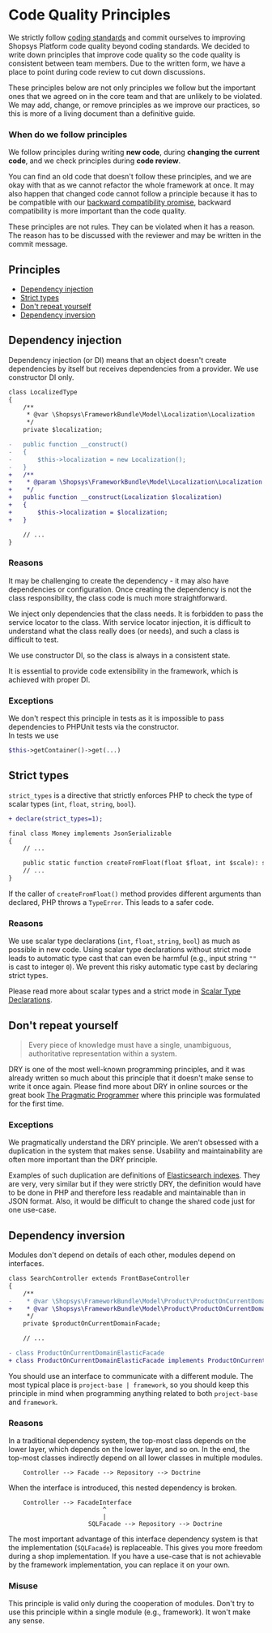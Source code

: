 # Code Quality Principles

We strictly follow [coding standards](coding-standards.md) and commit ourselves to improving Shopsys Platform code quality beyond coding standards.
We decided to write down principles that improve code quality so the code quality is consistent between team members.
Due to the written form, we have a place to point during code review to cut down discussions.

These principles below are not only principles we follow but the important ones that we agreed on in the core team and that are unlikely to be violated.
We may add, change, or remove principles as we improve our practices, so this is more of a living document than a definitive guide.

### When do we follow principles

We follow principles during writing **new code**, during **changing the current code**, and we check principles during **code review**.

You can find an old code that doesn't follow these principles, and we are okay with that as we cannot refactor the whole framework at once.
It may also happen that changed code cannot follow a principle because it has to be compatible with our [backward compatibility promise](backward-compatibility-promise.md), backward compatibility is more important than the code quality.

These principles are not rules. They can be violated when it has a reason.
The reason has to be discussed with the reviewer and may be written in the commit message.

## Principles

- [Dependency injection](#dependency-injection)
- [Strict types](#strict-types)
- [Don't repeat yourself](#dont-repeat-yourself)
- [Dependency inversion](#dependency-inversion)

## Dependency injection

Dependency injection (or DI) means that an object doesn't create dependencies by itself but receives dependencies from a provider.
We use constructor DI only.

```diff
class LocalizedType
{
    /**
     * @var \Shopsys\FrameworkBundle\Model\Localization\Localization
     */
    private $localization;

-   public function __construct()
-   {
-       $this->localization = new Localization();
-   }
+   /**
+    * @param \Shopsys\FrameworkBundle\Model\Localization\Localization $localization
+    */
+   public function __construct(Localization $localization)
+   {
+       $this->localization = $localization;
+   }

    // ...
}
```

### Reasons

It may be challenging to create the dependency - it may also have dependencies or configuration.
Once creating the dependency is not the class responsibility, the class code is much more straightforward.

We inject only dependencies that the class needs. It is forbidden to pass the service locator to the class.
With service locator injection, it is difficult to understand what the class really does (or needs), and such a class is difficult to test.

We use constructor DI, so the class is always in a consistent state.

It is essential to provide code extensibility in the framework, which is achieved with proper DI.

### Exceptions

We don't respect this principle in tests as it is impossible to pass dependencies to PHPUnit tests via the constructor.  
In tests we use

```php
$this->getContainer()->get(...)
```

## Strict types

`strict_types` is a directive that strictly enforces PHP to check the type of scalar types (`int`, `float`, `string`, `bool`).

```diff
+ declare(strict_types=1);

final class Money implements JsonSerializable
{
    // ...

    public static function createFromFloat(float $float, int $scale): self
    // ...
}
```

If the caller of `createFromFloat()` method provides different arguments than declared, PHP throws a `TypeError`.
This leads to a safer code.

### Reasons

We use scalar type declarations (`int`, `float`, `string`, `bool`) as much as possible in new code.
Using scalar type declarations without strict mode leads to automatic type cast that can even be harmful (e.g., input string `""` is cast to integer `0`).
We prevent this risky automatic type cast by declaring strict types.

Please read more about scalar types and a strict mode in [Scalar Type Declarations](https://wiki.php.net/rfc/scalar_type_hints_v5).

## Don't repeat yourself

> Every piece of knowledge must have a single, unambiguous, authoritative representation within a system.

DRY is one of the most well-known programming principles, and it was already written so much about this principle that it doesn't make sense to write it once again.
Please find more about DRY in online sources or the great book [The Pragmatic Programmer](https://pragprog.com/book/tpp/the-pragmatic-programmer) where this principle was formulated for the first time.

### Exceptions

We pragmatically understand the DRY principle. We aren't obsessed with a duplication in the system that makes sense.
Usability and maintainability are often more important than the DRY principle.

Examples of such duplication are definitions of [Elasticsearch indexes](https://github.com/shopsys/shopsys/tree/master/project-base/src/Resources/definition/product).
They are very, very similar but if they were strictly DRY, the definition would have to be done in PHP and therefore less readable and maintainable than in JSON format.
Also, it would be difficult to change the shared code just for one use-case.

## Dependency inversion

Modules don't depend on details of each other, modules depend on interfaces.

```diff
class SearchController extends FrontBaseController
{
    /**
-    * @var \Shopsys\FrameworkBundle\Model\Product\ProductOnCurrentDomainFacade
+    * @var \Shopsys\FrameworkBundle\Model\Product\ProductOnCurrentDomainFacadeInterface
     */
    private $productOnCurrentDomainFacade;

    // ...
```

```diff
- class ProductOnCurrentDomainElasticFacade
+ class ProductOnCurrentDomainElasticFacade implements ProductOnCurrentDomainFacadeInterface
```

You should use an interface to communicate with a different module.
The most typical place is `project-base | framework`, so you should keep this principle in mind when programming anything related to both `project-base` and `framework`.

### Reasons

In a traditional dependency system, the top-most class depends on the lower layer, which depends on the lower layer, and so on.
In the end, the top-most classes indirectly depend on all lower classes in multiple modules.

        Controller --> Facade --> Repository --> Doctrine

When the interface is introduced, this nested dependency is broken.

        Controller --> FacadeInterface
                              ^
                              |
                          SQLFacade --> Repository --> Doctrine

The most important advantage of this interface dependency system is that the implementation (`SQLFacade`) is replaceable.
This gives you more freedom during a shop implementation.
If you have a use-case that is not achievable by the framework implementation, you can replace it on your own.

### Misuse

This principle is valid only during the cooperation of modules.
Don't try to use this principle within a single module (e.g., framework). It won't make any sense.
